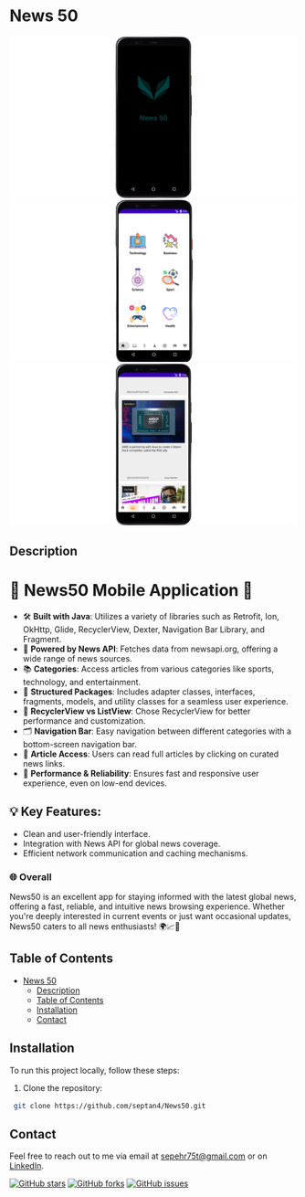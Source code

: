 # News 50

![Project Screenshot](./app/src/main/res/drawable/news1.png)
![Project Screenshot](./app/src/main/res/drawable/news2.png)
![Project Screenshot](./app/src/main/res/drawable/news3.png)




## Description

# 🌟 News50 Mobile Application 🌟

- 🛠️ **Built with Java**: Utilizes a variety of libraries such as Retrofit, Ion, OkHttp, Glide, RecyclerView, Dexter, Navigation Bar Library, and Fragment.
- 📰 **Powered by News API**: Fetches data from newsapi.org, offering a wide range of news sources.
- 📚 **Categories**: Access articles from various categories like sports, technology, and entertainment.
- 📂 **Structured Packages**: Includes adapter classes, interfaces, fragments, models, and utility classes for a seamless user experience.
- 🔄 **RecyclerView vs ListView**: Chose RecyclerView for better performance and customization.
- 🗂️ **Navigation Bar**: Easy navigation between different categories with a bottom-screen navigation bar.
- 📖 **Article Access**: Users can read full articles by clicking on curated news links.
- 🚀 **Performance & Reliability**: Ensures fast and responsive user experience, even on low-end devices.

## 💡 Key Features:
- Clean and user-friendly interface.
- Integration with News API for global news coverage.
- Efficient network communication and caching mechanisms.

### 🌐 Overall
News50 is an excellent app for staying informed with the latest global news, offering a fast, reliable, and intuitive news browsing experience. Whether you're deeply interested in current events or just want occasional updates, News50 caters to all news enthusiasts! 🌍📈📲


## Table of Contents

- [News 50](#news50)
  - [Description](#description)
  - [Table of Contents](#table-of-contents)
  - [Installation](#installation)
  - [Contact](#contact)

## Installation

To run this project locally, follow these steps:

1. Clone the repository:

```bash
 git clone https://github.com/septan4/News50.git
```


## Contact

Feel free to reach out to me via email at [sepehr75t@gmail.com](mailto:sepehr75tl@gmail.com) or on [LinkedIn](https://www.linkedin.com/in/sepehrtanhaei/).

[![GitHub stars](https://img.shields.io/github/stars/septan4/neumorphisem-portfolio)](https://github.com/septan4/neumorphisem-portfolio/stargazers)
[![GitHub forks](https://img.shields.io/github/forks/septan4/neumorphisem-portfolio)](https://github.com/septan4/neumorphisem-portfolio/network)
[![GitHub issues](https://img.shields.io/github/issues/septan4/neumorphisem-portfolio)](https://github.com/septan4/neumorphisem-portfolio/issues)
